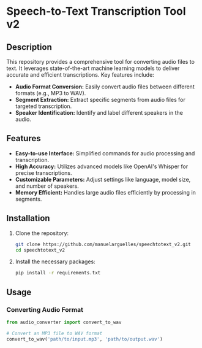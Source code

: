 # Speech-to-Text Transcription Tool v2

## Description
This repository provides a comprehensive tool for converting audio files to text. It leverages state-of-the-art machine learning models to deliver accurate and efficient transcriptions. Key features include:

- **Audio Format Conversion:** Easily convert audio files between different formats (e.g., MP3 to WAV).
- **Segment Extraction:** Extract specific segments from audio files for targeted transcription.
- **Speaker Identification:** Identify and label different speakers in the audio.

## Features
- **Easy-to-use Interface:** Simplified commands for audio processing and transcription.
- **High Accuracy:** Utilizes advanced models like OpenAI's Whisper for precise transcriptions.
- **Customizable Parameters:** Adjust settings like language, model size, and number of speakers.
- **Memory Efficient:** Handles large audio files efficiently by processing in segments.

## Installation
1. Clone the repository:
    ```sh
    git clone https://github.com/manuelarguelles/speechtotext_v2.git
    cd speechtotext_v2
    ```
2. Install the necessary packages:
    ```sh
    pip install -r requirements.txt
    ```

## Usage
### Converting Audio Format
```python
from audio_converter import convert_to_wav

# Convert an MP3 file to WAV format
convert_to_wav('path/to/input.mp3', 'path/to/output.wav')

